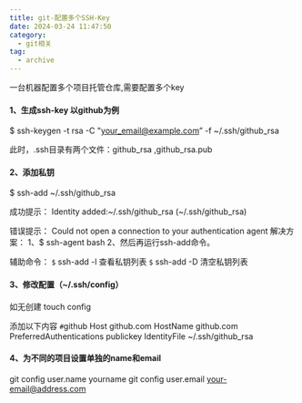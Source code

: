 ```yaml
---
title: git-配置多个SSH-Key
date: 2024-03-24 11:47:50
category:
  - git相关
tag:
  - archive
---
```

一台机器配置多个项目托管仓库,需要配置多个key

#### 1、生成ssh-key 以github为例
$ ssh-keygen -t rsa -C "your_email@example.com” -f ~/.ssh/github_rsa

此时，.ssh目录有两个文件：github_rsa	,github_rsa.pub

#### 2、添加私钥
$ ssh-add ~/.ssh/github_rsa

成功提示：
Identity added:~/.ssh/github_rsa (~/.ssh/github_rsa)

错误提示：
Could not open a connection to your authentication agent
解决方案：
1、$ ssh-agent bash
2、然后再运行ssh-add命令。

辅助命令：
`$` ssh-add -l  查看私钥列表
`$` ssh-add -D  清空私钥列表

#### 3、修改配置（~/.ssh/config）
如无创建
touch config

添加以下内容
`#`github
Host github.com
    HostName github.com
    PreferredAuthentications publickey
    IdentityFile ~/.ssh/github_rsa
  
#### 4、为不同的项目设置单独的name和email
git config user.name yourname
git config user.email your-email@address.com
